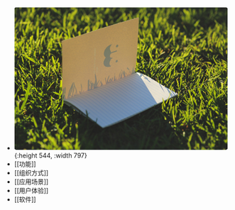 - ![Notes.png](../assets/Notes_1708943710931_0.png){:height 544, :width 797}
- [[功能]]
- [[组织方式]]
- [[应用场景]]
- [[用户体验]]
- [[软件]]